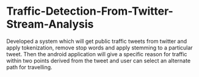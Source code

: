 # Traffic-Detection-From-Twitter-Stream-Analysis
Developed a system which will get public traffic tweets from twitter and apply tokenization, remove stop words and apply stemming to a particular tweet. Then the android application will give a specific reason for traffic within two points derived from the tweet and user can select an alternate path for travelling. 
